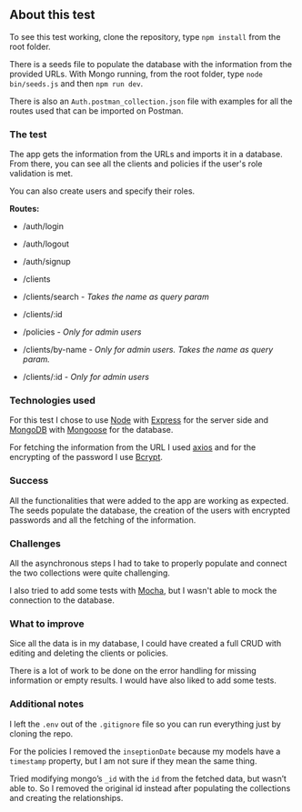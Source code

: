 ## About this test

To see this test working, clone the repository, type `npm install` from the root folder.

There is a seeds file to populate the database with the information from the provided URLs. With Mongo running, from the root folder, type  `node bin/seeds.js` and then `npm run dev`.

There is also an `Auth.postman_collection.json` file with examples for all the routes used that can be imported on Postman.

### The test

The app gets the information from the URLs and imports it in a database. From there, you can see all the clients and policies if the user's role validation is met.

You can also create users and specify their roles.

**Routes:**

- /auth/login

- /auth/logout

- /auth/signup

- /clients

- /clients/search - *Takes the name as query param*

- /clients/:id

- /policies - *Only for admin users*

- /clients/by-name - *Only for admin users. Takes the name as query param.*

- /clients/:id - *Only for admin users*

### Technologies used

For this test I chose to use [Node](https://nodejs.org/) with [Express](https://expressjs.com/) for the server side and [MongoDB](https://www.mongodb.com/) with [Mongoose](https://mongoosejs.com/) for the database.

For fetching the information from the URL I used [axios](https://github.com/axios/axios) and for the encrypting of the password I use [Bcrypt](https://github.com/kelektiv/node.bcrypt.js).

### Success

All the functionalities that were added to the app are working as expected. The seeds populate the database, the creation of the users with encrypted passwords and all the fetching of the information.

### Challenges

All the asynchronous steps I had to take to properly populate and connect the two collections were quite challenging.

I also tried to add some tests with [Mocha](https://mochajs.org/), but I wasn't able to mock the connection to the database.

### What to improve

Sice all the data is in my database, I could have created a full CRUD with editing and deleting the clients or policies.

There is a lot of work to be done on the error handling for missing information or empty results. I would have also liked to add some tests.

### Additional notes

I left the `.env` out of the `.gitignore` file so you can run everything just by cloning the repo.

For the policies I removed the `inseptionDate` because my models have a `timestamp` property, but I am not sure if they mean the same thing.

Tried modifying mongo’s `_id` with the `id` from the fetched data, but wasn’t able to. So I removed the original id instead after populating the collections and creating the relationships.